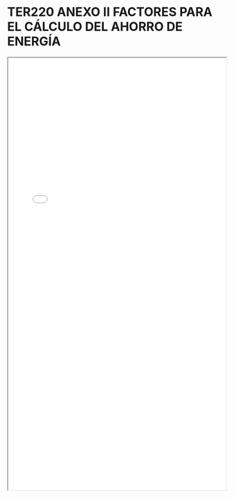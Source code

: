 # TER220 ANEXO II FACTORES PARA EL CÁLCULO DEL AHORRO DE ENERGÍA

<iframe src="../TER220 ANEXO II FACTORES PARA EL CÁLCULO DEL AHORRO DE ENERGÍA.pdf" width="100%" height="1000px"></iframe>
